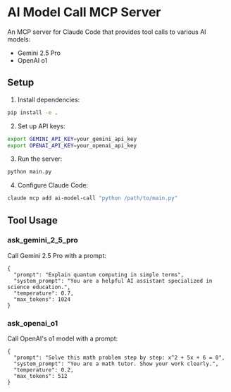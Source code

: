 # AI Model Call MCP Server

An MCP server for Claude Code that provides tool calls to various AI models:
- Gemini 2.5 Pro
- OpenAI o1

## Setup

1. Install dependencies:
```bash
pip install -e .
```

2. Set up API keys:
```bash
export GEMINI_API_KEY=your_gemini_api_key
export OPENAI_API_KEY=your_openai_api_key
```

3. Run the server:
```bash
python main.py
```

4. Configure Claude Code:
```bash
claude mcp add ai-model-call "python /path/to/main.py"
```

## Tool Usage

### ask_gemini_2_5_pro
Call Gemini 2.5 Pro with a prompt:
```
{
  "prompt": "Explain quantum computing in simple terms",
  "system_prompt": "You are a helpful AI assistant specialized in science education.",
  "temperature": 0.7,
  "max_tokens": 1024
}
```

### ask_openai_o1
Call OpenAI's o1 model with a prompt:
```
{
  "prompt": "Solve this math problem step by step: x^2 + 5x + 6 = 0",
  "system_prompt": "You are a math tutor. Show your work clearly.",
  "temperature": 0.2,
  "max_tokens": 512
}
```